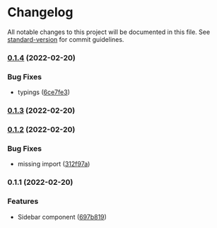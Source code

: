 # Changelog

All notable changes to this project will be documented in this file. See [standard-version](https://github.com/conventional-changelog/standard-version) for commit guidelines.

### [0.1.4](https://github.com/mdornseif/fluentui-hooks/compare/v0.1.3...v0.1.4) (2022-02-20)


### Bug Fixes

* typings ([6ce7fe3](https://github.com/mdornseif/fluentui-hooks/commit/6ce7fe3b42b8f410a9bc87b1a372352a1e65519b))

### [0.1.3](https://github.com/mdornseif/fluentui-hooks/compare/v0.1.2...v0.1.3) (2022-02-20)

### [0.1.2](https://github.com/mdornseif/fluentui-hooks/compare/v0.1.1...v0.1.2) (2022-02-20)


### Bug Fixes

* missing import ([312f97a](https://github.com/mdornseif/fluentui-hooks/commit/312f97a50506dd5216c272eb61bb81913acf717d))

### 0.1.1 (2022-02-20)


### Features

* Sidebar component ([697b819](https://github.com/mdornseif/fluentui-hooks/commit/697b819755bc1ada3cddb1894f78c75cb3eb40dd))
